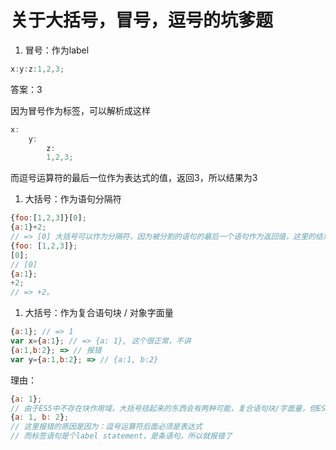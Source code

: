 # 关于大括号，冒号，逗号的坑爹题
1. 冒号：作为label

```js
x:y:z:1,2,3;
```

答案：3

因为冒号作为标签，可以解析成这样
```js
x:
    y:
        z:
        1,2,3;
```

而逗号运算符的最后一位作为表达式的值，返回3，所以结果为3

1. 大括号：作为语句分隔符

```js
{foo:[1,2,3]}[0];
{a:1}+2;
// => [0] 大括号可以作为分隔符，因为被分割的语句的最后一个语句作为返回值，这里的结果就是
{foo: [1,2,3]};
[0];
// [0]
{a:1};
+2;
// => +2。
```

1. 大括号：作为复合语句块 / 对象字面量

```js
{a:1}; // => 1
var x={a:1}; // => {a: 1}, 这个很正常，不讲
{a:1,b:2}; => // 报错
var y={a:1,b:2}; => // {a:1, b:2}
```

理由：
```js
{a: 1}; 
// 由于ES5中不存在块作用域，大括号括起来的东西会有两种可能，复合语句块/字面量，但ES“语句优先”，因此被认为是复合语句块，因此结果是1
{a: 1, b: 2};
// 这里报错的原因是因为：逗号运算符后面必须是表达式
// 而标签语句是个label statement，是条语句，所以就报错了
```